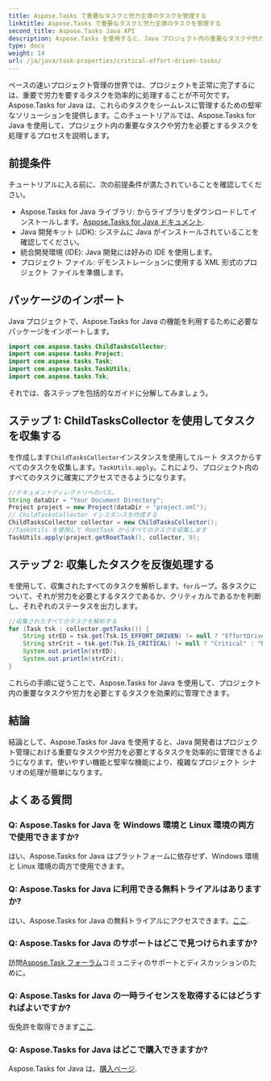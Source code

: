 ```yaml
---
title: Aspose.Tasks で重要なタスクと労力主導のタスクを管理する
linktitle: Aspose.Tasks で重要なタスクと労力主導のタスクを管理する
second_title: Aspose.Tasks Java API
description: Aspose.Tasks を使用すると、Java プロジェクト内の重要なタスクや労力を必要とするタスクを簡単に管理できます。ライブラリをダウンロードして、プロジェクト管理機能を強化してください。
type: docs
weight: 14
url: /ja/java/task-properties/critical-effort-driven-tasks/
---
```

ペースの速いプロジェクト管理の世界では、プロジェクトを正常に完了するには、重要で労力を要するタスクを効率的に処理することが不可欠です。 Aspose.Tasks for Java は、これらのタスクをシームレスに管理するための堅牢なソリューションを提供します。このチュートリアルでは、Aspose.Tasks for Java を使用して、プロジェクト内の重要なタスクや労力を必要とするタスクを処理するプロセスを説明します。
## 前提条件
チュートリアルに入る前に、次の前提条件が満たされていることを確認してください。
- Aspose.Tasks for Java ライブラリ: からライブラリをダウンロードしてインストールします。[Aspose.Tasks for Java ドキュメント](https://reference.aspose.com/tasks/java/).
- Java 開発キット (JDK): システムに Java がインストールされていることを確認してください。
- 統合開発環境 (IDE): Java 開発には好みの IDE を使用します。
- プロジェクト ファイル: デモンストレーションに使用する XML 形式のプロジェクト ファイルを準備します。
## パッケージのインポート
Java プロジェクトで、Aspose.Tasks for Java の機能を利用するために必要なパッケージをインポートします。
```java
import com.aspose.tasks.ChildTasksCollector;
import com.aspose.tasks.Project;
import com.aspose.tasks.Task;
import com.aspose.tasks.TaskUtils;
import com.aspose.tasks.Tsk;
```
それでは、各ステップを包括的なガイドに分解してみましょう。
## ステップ 1: ChildTasksCollector を使用してタスクを収集する
を作成します`ChildTasksCollector`インスタンスを使用してルート タスクからすべてのタスクを収集します。`TaskUtils.apply`。これにより、プロジェクト内のすべてのタスクに確実にアクセスできるようになります。
```java
//ドキュメントディレクトリへのパス。
String dataDir = "Your Document Directory";
Project project = new Project(dataDir + "project.xml");
// ChildTasksCollector インスタンスを作成する
ChildTasksCollector collector = new ChildTasksCollector();
//TaskUtils を使用して RootTask からすべてのタスクを収集します
TaskUtils.apply(project.getRootTask(), collector, 0);
```
## ステップ 2: 収集したタスクを反復処理する
を使用して、収集されたすべてのタスクを解析します。`for`ループ。各タスクについて、それが労力を必要とするタスクであるか、クリティカルであるかを判断し、それぞれのステータスを出力します。
```java
//収集されたすべてのタスクを解析する
for (Task tsk : collector.getTasks()) {
    String strED = tsk.get(Tsk.IS_EFFORT_DRIVEN) != null ? "EffortDriven" : "Non-EffortDriven";
    String strCrit = tsk.get(Tsk.IS_CRITICAL) != null ? "Critical" : "Non-Critical";
    System.out.println(strED);
    System.out.println(strCrit);
}
```
これらの手順に従うことで、Aspose.Tasks for Java を使用して、プロジェクト内の重要なタスクや労力を必要とするタスクを効果的に管理できます。
## 結論
結論として、Aspose.Tasks for Java を使用すると、Java 開発者はプロジェクト管理における重要なタスクや労力を必要とするタスクを効率的に管理できるようになります。使いやすい機能と堅牢な機能により、複雑なプロジェクト シナリオの処理が簡単になります。
## よくある質問
### Q: Aspose.Tasks for Java を Windows 環境と Linux 環境の両方で使用できますか?
はい、Aspose.Tasks for Java はプラットフォームに依存せず、Windows 環境と Linux 環境の両方で使用できます。
### Q: Aspose.Tasks for Java に利用できる無料トライアルはありますか?
はい、Aspose.Tasks for Java の無料トライアルにアクセスできます。[ここ](https://releases.aspose.com/).
### Q: Aspose.Tasks for Java のサポートはどこで見つけられますか?
訪問[Aspose.Task フォーラム](https://forum.aspose.com/c/tasks/15)コミュニティのサポートとディスカッションのために。
### Q: Aspose.Tasks for Java の一時ライセンスを取得するにはどうすればよいですか?
仮免許を取得できます[ここ](https://purchase.aspose.com/temporary-license/).
### Q: Aspose.Tasks for Java はどこで購入できますか?
Aspose.Tasks for Java は、[購入ページ](https://purchase.aspose.com/buy).